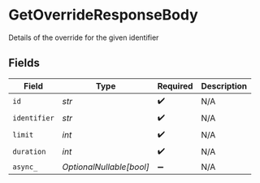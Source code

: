 # GetOverrideResponseBody

Details of the override for the given identifier


## Fields

| Field                    | Type                     | Required                 | Description              |
| ------------------------ | ------------------------ | ------------------------ | ------------------------ |
| `id`                     | *str*                    | :heavy_check_mark:       | N/A                      |
| `identifier`             | *str*                    | :heavy_check_mark:       | N/A                      |
| `limit`                  | *int*                    | :heavy_check_mark:       | N/A                      |
| `duration`               | *int*                    | :heavy_check_mark:       | N/A                      |
| `async_`                 | *OptionalNullable[bool]* | :heavy_minus_sign:       | N/A                      |